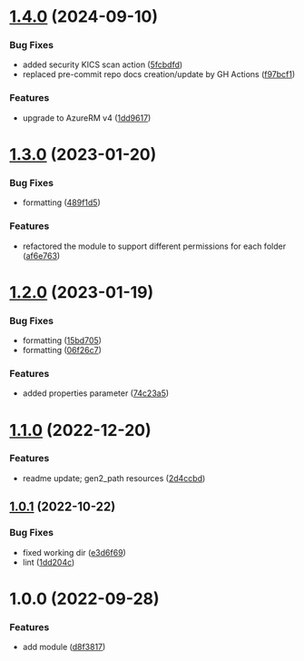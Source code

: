 # [1.4.0](https://github.com/data-platform-hq/terraform-azurerm-adls-v2/compare/v1.3.0...v1.4.0) (2024-09-10)


### Bug Fixes

* added security KICS scan action ([5fcbdfd](https://github.com/data-platform-hq/terraform-azurerm-adls-v2/commit/5fcbdfdde9459fb41a3895625806d2bbef4ecba9))
* replaced pre-commit repo docs creation/update by GH Actions ([f97bcf1](https://github.com/data-platform-hq/terraform-azurerm-adls-v2/commit/f97bcf19a47abaf471eba928e435750860d2ae8c))


### Features

* upgrade to AzureRM v4 ([1dd9617](https://github.com/data-platform-hq/terraform-azurerm-adls-v2/commit/1dd961787b6ee391519f1960ccd683ce43f47ff4))

# [1.3.0](https://github.com/data-platform-hq/terraform-azurerm-adls-v2/compare/v1.2.0...v1.3.0) (2023-01-20)


### Bug Fixes

* formatting ([489f1d5](https://github.com/data-platform-hq/terraform-azurerm-adls-v2/commit/489f1d5027d7d9f33b98f4a30712374f67c39512))


### Features

* refactored the module to support different permissions for each folder ([af6e763](https://github.com/data-platform-hq/terraform-azurerm-adls-v2/commit/af6e7637ab593d5db759c2c88d34ac5f3821718f))

# [1.2.0](https://github.com/data-platform-hq/terraform-azurerm-adls-v2/compare/v1.1.0...v1.2.0) (2023-01-19)


### Bug Fixes

* formatting ([15bd705](https://github.com/data-platform-hq/terraform-azurerm-adls-v2/commit/15bd7053d2047010665fa4621a03bf51e9bd5466))
* formatting ([06f26c7](https://github.com/data-platform-hq/terraform-azurerm-adls-v2/commit/06f26c7732e33d40a0debbff65e565cf9b9196f9))


### Features

* added properties parameter ([74c23a5](https://github.com/data-platform-hq/terraform-azurerm-adls-v2/commit/74c23a5995c7492680e31c0733a75695eb97f076))

# [1.1.0](https://github.com/data-platform-hq/terraform-azurerm-adls-v2/compare/v1.0.1...v1.1.0) (2022-12-20)


### Features

* readme update; gen2_path resources ([2d4ccbd](https://github.com/data-platform-hq/terraform-azurerm-adls-v2/commit/2d4ccbd6e91f7b39e2a466dbab43b4a0ef21d1d6))

## [1.0.1](https://github.com/data-platform-hq/terraform-azurerm-adls-v2/compare/v1.0.0...v1.0.1) (2022-10-22)


### Bug Fixes

* fixed working dir ([e3d6f69](https://github.com/data-platform-hq/terraform-azurerm-adls-v2/commit/e3d6f69e556d66301a29097c30d19706fa8afeb6))
* lint ([1dd204c](https://github.com/data-platform-hq/terraform-azurerm-adls-v2/commit/1dd204c14a19ab767a44e2dfa10eb336d912fd54))

# 1.0.0 (2022-09-28)


### Features

* add module ([d8f3817](https://github.com/data-platform-hq/terraform-azurerm-adls-v2/commit/d8f3817bcbdc99a32513b01e651ce83c9a964cab))
